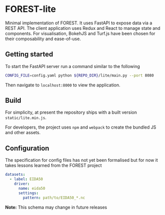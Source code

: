 # FOREST-lite

Minimal implementation of FOREST. It uses FastAPI to expose data via
a REST API. The client application uses Redux and React to manage
state and components. For visualisation, BokehJS and Turf.js have
been chosen for their composability and ease-of-use.

## Getting started

To start the FastAPI server run a command similar to the following

```sh
CONFIG_FILE=config.yaml python ${REPO_DIR}/lite/main.py --port 8080
```

Then navigate to `localhost:8000` to view the application.

## Build

For simplicity, at present the repository ships with a built version `static/lite.min.js`.

For developers, the project uses `npm` and `webpack` to create the bundled JS and other assets.

## Configuration

The specification for config files has not yet been formalised but
for now it takes lessons learned from the FOREST project

```yaml
datasets:
  - label: EIDA50
    driver:
      name: eida50
      settings:
        pattern: path/to/EIDA50_*.nc
```

**Note:** This schema may change in future releases

